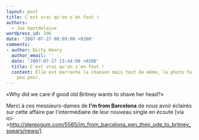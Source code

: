 ```yaml
---
layout: post
title: C'est vrai qu'on s'en fout !
authors:
  - Joe Gantdelaine
wordpress_id: 396
date: '2007-07-27 08:09:00 +0200'
comments:
- author: Dirty Henry
  author_email: ''
  date: '2007-07-27 13:44:09 +0200'
  title: C'est vrai qu'on s'en fout !
  content: Elle est marrante la chanson mais tout de même, la photo fait un tout petit
    peu peur.
---
```

«Why did we care if good old Britney wants to shave her head?»

Merci à ces messieurs-dames de __I'm from Barcelona__ de nous avoir éclairés sur cette affaire par l'intermédiaire de leur nouveau single en écoute [via ici->http://stereogum.com/5565/im_from_barcelona_pen_their_ode_to_britney_spears/news/].
